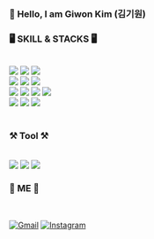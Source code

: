<div >
  
### 👋 Hello, I am Giwon Kim (김기원)


### 🖥️ SKILL & STACKS 🖥️  

<br>
  
  <img src="https://img.shields.io/badge/html-E34F26?style=flat&logo=html5&logoColor=white">
  <img src="https://img.shields.io/badge/css-1572B6?style=flat&logo=css3&logoColor=white">
  <img src="https://img.shields.io/badge/javascript-F7DF1E?style=flat&logo=javascript&logoColor=black">
  <br>
  <img src="https://img.shields.io/badge/react-61DAFB?style=flat&logo=react&logoColor=black"> 
  <img src="https://img.shields.io/badge/jquery-0769AD?style=flat&logo=jquery&logoColor=white">
  <img src="https://img.shields.io/badge/c-A8B9CC?style=flat-flat&logo=c&logoColor=white"/>
  <br>
  <img src="https://img.shields.io/badge/java-007396?style=flat&logo=java&logoColor=white"> 
  <img src="https://img.shields.io/badge/python-3776AB?style=flat&logo=python&logoColor=white">  
  <img src="https://img.shields.io/badge/springboot-6DB33F?style=flat&logo=springboot&logoColor=white">  
  <img src="https://img.shields.io/badge/mySQL-4479A1?style=flat&logo=mySQL&logoColor=white"> 
  <br>
  <img src="https://img.shields.io/badge/amazonaws-232F3E?style=flat&logo=AWS&logoColor=white">   
  <img src="https://img.shields.io/badge/github-181717?style=flat&logo=github&logoColor=white">
  <img src="https://img.shields.io/badge/git-F05032?style=flat&logo=git&logoColor=white">
  <br>


<br>

### ⚒️ Tool ⚒️


<br>

<img src="https://img.shields.io/badge/Visual Studio Code-007ACC?style=flat-square&logo=Visual Studio Code&logoColor=white">
<img src="https://img.shields.io/badge/Visual Studio-5C2D91?style=flat-square&logo=Visual Studio&logoColor=white">
<img src="https://img.shields.io/badge/Eclipse IDE-2C2255?style=flat-square&logo=Eclipse IDE&logoColor=white">

<br>

### 🐰 ME 🐰

<br>

<!-- [![KakaoTalk](https://img.shields.io/badge/KakaoTalk-FFCD00?logo=kakaotalk&logoColor=white)](https://namecard.kakao.com/kimgiwon) --> 
[![Gmail](https://img.shields.io/badge/-rldnjs3413@gmail.com-EA4335?logo=gmail&logoColor=white)](mailto:rldnjs3413@gmail.com)
[![Instagram](https://img.shields.io/badge/-@K__origin-E4405F?logo=instagram&logoColor=white)](https://www.instagram.com/k__origin)


</div> 
